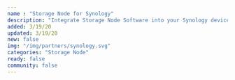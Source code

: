 ```yaml
---
name : "Storage Node for Synology"
description: "Integrate Storage Node Software into your Synology device."
added: 3/19/20
updated: 3/19/20
new: false
img: "/img/partners/synology.svg"
categories: "Storage Node"
ready: false
community: false
---
```

